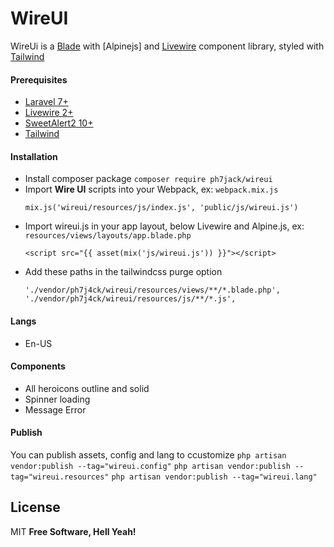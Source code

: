 # WireUI

WireUi is a [Blade] with [Alpinejs] and [Livewire] component library, styled with [Tailwind]

#### Prerequisites

- [Laravel 7+]
- [Livewire 2+]
- [SweetAlert2 10+]
- [Tailwind]

#### Installation

- Install composer package `composer require ph7jack/wireui`
- Import **Wire UI** scripts into your Webpack, ex: `webpack.mix.js`
  ```
  mix.js('wireui/resources/js/index.js', 'public/js/wireui.js')
  ```
- Import wireui.js in your app layout, below Livewire and Alpine.js, ex: `resources/views/layouts/app.blade.php`
  ```
  <script src="{{ asset(mix('js/wireui.js')) }}"></script>
  ```
- Add these paths in the tailwindcss purge option
  ```
  './vendor/ph7j4ck/wireui/resources/views/**/*.blade.php',
  './vendor/ph7j4ck/wireui/resources/js/**/*.js',
  ```

#### Langs

- En-US

#### Components

- All heroicons outline and solid
- Spinner loading
- Message Error

#### Publish

You can publish assets, config and lang to ccustomize
`php artisan vendor:publish --tag="wireui.config"`
`php artisan vendor:publish --tag="wireui.resources"`
`php artisan vendor:publish --tag="wireui.lang"`

## License

MIT
**Free Software, Hell Yeah!**

[livewire]: https://laravel-livewire.com/
[livewire 2+]: https://laravel-livewire.com/
[laravel 7+]: https://laravel.com/
[blade]: https://laravel.com/docs/8.x/blade
[sweetalert2 10+]: https://sweetalert2.github.io/
[tailwind]: https://tailwindcss.com/
